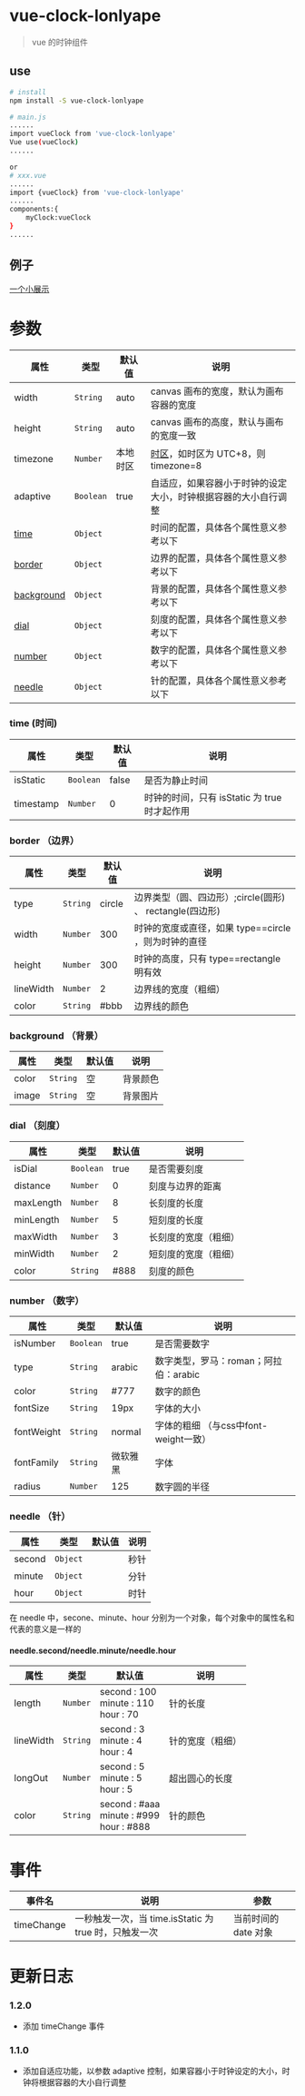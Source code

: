 # vue-clock-lonlyape

> vue 的时钟组件

## use

``` bash
# install
npm install -S vue-clock-lonlyape

# main.js
......
import vueClock from 'vue-clock-lonlyape'
Vue use(vueClock)
......

or
# xxx.vue
......
import {vueClock} from 'vue-clock-lonlyape'
......
components:{
	myClock:vueClock
}
......
```

## 例子
[一个小展示](https://lonlyape.github.io/vue-clock/#/clock)

# 参数

| 属性 | 类型 | 默认值 | 说明 |
|-----|------|-------|------|
| width | `String` | auto | canvas 画布的宽度，默认为画布容器的宽度 |
| height | `String` | auto | canvas 画布的高度，默认与画布的宽度一致 |
| timezone | `Number` | 本地时区 | [时区](http://www.shijian.cc/shiqu/)，如时区为 UTC+8，则 timezone=8|
| adaptive | `Boolean` | true | 自适应，如果容器小于时钟的设定大小，时钟根据容器的大小自行调整 |
| [time](#time-时间) | `Object` |  | 时间的配置，具体各个属性意义参考以下 |
| [border](#border-边界) | `Object` |  | 边界的配置，具体各个属性意义参考以下 |
| [background](#background-背景) | `Object` |  | 背景的配置，具体各个属性意义参考以下 |
| [dial](#dial-刻度) | `Object` |  | 刻度的配置，具体各个属性意义参考以下 |
| [number](#number-数字) | `Object` |  | 数字的配置，具体各个属性意义参考以下 |
| [needle](#needle-针) | `Object` |  | 针的配置，具体各个属性意义参考以下 |

### time (时间)

| 属性 | 类型 | 默认值 | 说明 |
|-----|------|-------|------|
| isStatic | `Boolean` | false | 是否为静止时间 |
| timestamp | `Number` | 0 | 时钟的时间，只有 isStatic 为 true 时才起作用 |

### border （边界）

| 属性 | 类型 | 默认值 | 说明 |
|-----|------|-------|------|
| type | `String` | circle | 边界类型（圆、四边形）;circle(圆形) 、 rectangle(四边形) |
| width | `Number` | 300 | 时钟的宽度或直径，如果 type==circle ，则为时钟的直径 |
| height | `Number` | 300 | 时钟的高度，只有 type==rectangle 明有效 |
| lineWidth | `Number` | 2 | 边界线的宽度（粗细） |
| color | `String` | #bbb | 边界线的颜色 |

### background （背景）

| 属性 | 类型 | 默认值 | 说明 |
|-----|------|-------|------|
| color | `String` | 空 | 背景颜色 |
| image | `String` | 空 | 背景图片 |

### dial （刻度）

| 属性 | 类型 | 默认值 | 说明 |
|-----|------|-------|------|
| isDial | `Boolean` | true | 是否需要刻度 |
| distance | `Number` | 0 | 刻度与边界的距离 |
| maxLength | `Number` | 8 | 长刻度的长度 |
| minLength | `Number` | 5 | 短刻度的长度 |
| maxWidth | `Number` | 3 | 长刻度的宽度（粗细） |
| minWidth | `Number` | 2 | 短刻度的宽度（粗细） |
| color | `String` | #888 | 刻度的颜色 |

### number （数字）

| 属性 | 类型 | 默认值 | 说明 |
|-----|------|-------|------|
| isNumber | `Boolean` | true | 是否需要数字 |
| type | `String` | arabic | 数字类型，罗马：roman；阿拉伯：arabic |
| color | `String` | #777 | 数字的颜色 |
| fontSize | `String` | 19px | 字体的大小 |
| fontWeight | `String` | normal | 字体的粗细 （与css中font-weight一致）|
| fontFamily | `String` | 微软雅黑 | 字体 |
| radius | `Number` | 125 | 数字圆的半径 |

### needle （针）

| 属性 | 类型 | 默认值 | 说明 |
|-----|------|-------|------|
| second | `Object` |  | 秒针 |
| minute | `Object` |  | 分针 |
| hour | `Object` |  | 时针 |

在 needle 中，secone、minute、hour 分别为一个对象，每个对象中的属性名和代表的意义是一样的

#### needle.second/needle.minute/needle.hour

| 属性 | 类型 | 默认值 | 说明 |
|-----|------|-------|------|
| length | `Number` | second : 100 <br> minute : 110 <br> hour : 70 | 针的长度 |
| lineWidth | `String` | second : 3 <br> minute : 4 <br> hour : 4 | 针的宽度（粗细） |
| longOut | `Number` | second : 5 <br> minute : 5 <br> hour : 5 | 超出圆心的长度 |
| color | `String` | second : #aaa <br> minute : #999 <br> hour : #888 | 针的颜色 |

# 事件

| 事件名 | 说明 | 参数 |
|-----|------|------|
| timeChange | 一秒触发一次，当 time.isStatic 为 true 时，只触发一次 | 当前时间的 date 对象 |


# 更新日志

### 1.2.0
* 添加 timeChange 事件

### 1.1.0

* 添加自适应功能，以参数 adaptive 控制，如果容器小于时钟设定的大小，时钟将根据容器的大小自行调整
